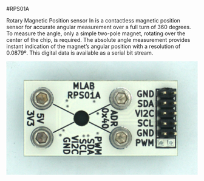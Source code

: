 <!--- Created:2017-01-01T23:57:34.497279: ---> 
<!--- Author:Mlab: ---> 
<!--- AuthorEmail:email@mlab.cz: ---> 
#<!--- Name:RPS01A: --->RPS01A 
<!--- LongName --->Rotary Magnetic Position sensor<!--- ELongName ---> 

<!--- Lead --->In is a contactless magnetic position sensor for accurate angular measurement over a full turn of 360 degrees. To measure the angle, only a simple two-pole magnet, rotating over the center of the chip, is required. The absolute angle measurement provides instant indication of the magnet’s angular position with a resolution of 0.0879º. This digital data is available as a serial bit stream.<!--- ELead ---> 

![LeadImg](DOC/SRC/img/RPS01A_top_big.jpg)
